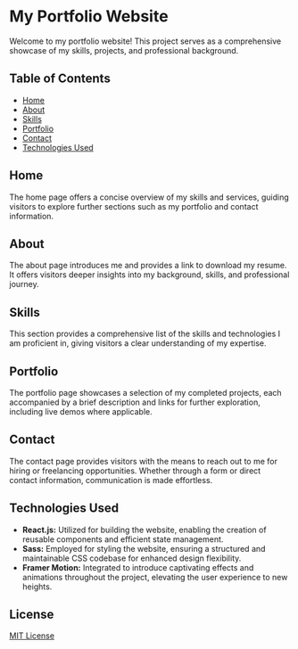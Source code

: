 # My Portfolio Website

Welcome to my portfolio website! This project serves as a comprehensive showcase of my skills, projects, and professional background.

## Table of Contents

- [Home](#home)
- [About](#about)
- [Skills](#skills)
- [Portfolio](#portfolio)
- [Contact](#contact)
- [Technologies Used](#technologies-used)

## Home

The home page offers a concise overview of my skills and services, guiding visitors to explore further sections such as my portfolio and contact information.

## About 

The about page introduces me and provides a link to download my resume. It offers visitors deeper insights into my background, skills, and professional journey.

## Skills

This section provides a comprehensive list of the skills and technologies I am proficient in, giving visitors a clear understanding of my expertise.

## Portfolio

The portfolio page showcases a selection of my completed projects, each accompanied by a brief description and links for further exploration, including live demos where applicable.

## Contact

The contact page provides visitors with the means to reach out to me for hiring or freelancing opportunities. Whether through a form or direct contact information, communication is made effortless.

## Technologies Used

- **React.js:** Utilized for building the website, enabling the creation of reusable components and efficient state management.
- **Sass:** Employed for styling the website, ensuring a structured and maintainable CSS codebase for enhanced design flexibility.
- **Framer Motion:** Integrated to introduce captivating effects and animations throughout the project, elevating the user experience to new heights.

## License

[MIT License](LICENSE)